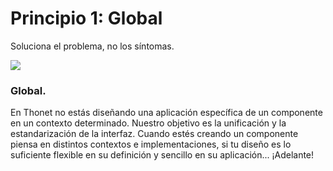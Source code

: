 # Principio 1: Global

Soluciona el problema, no los síntomas.

<div class="center">


<div class="margin-bottom-small">
  <img src="http://thonet.realized.es/doc/img/brand/principles/global.png"/>
</div>

<h3 class="big-title">Global.</h3>

<p class="center-description">
En Thonet no estás diseñando una aplicación específica de un componente en un contexto determinado. Nuestro objetivo es la unificación y la estandarización de la interfaz. Cuando estés creando un componente piensa en distintos contextos e implementaciones, si tu diseño es lo suficiente flexible en su definición y sencillo en su aplicación... ¡Adelante!
</p>

</div>
